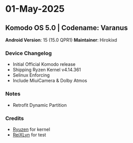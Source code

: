 # 01-May-2025

## Komodo OS 5.0 | Codename: Varanus

**Android Version**: 15 (15.0 QPR1)
**Maintainer**: Hirokixd

### Device Changelog
- Initial Official Komodo release
- Shipping Ryzen Kernel v4.14.361
- Selinux Enforcing
- Include MiuiCamera & Dolby Atmos

### Notes
- Retrofit Dynamic Partition

### Credits
- [Ryuzen](https://t.me/Ryuzenn) for kernel
- [ReiXLyn](https://t.me/R3yline) for test

